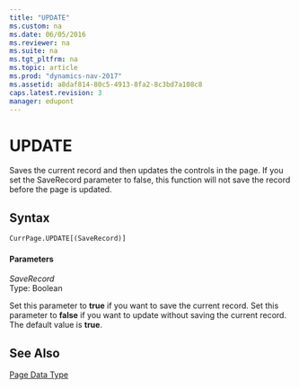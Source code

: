 ```yaml
---
title: "UPDATE"
ms.custom: na
ms.date: 06/05/2016
ms.reviewer: na
ms.suite: na
ms.tgt_pltfrm: na
ms.topic: article
ms.prod: "dynamics-nav-2017"
ms.assetid: a8daf814-80c5-4913-8fa2-8c3bd7a108c8
caps.latest.revision: 3
manager: edupont
---
```

# UPDATE
Saves the current record and then updates the controls in the page. If you set the SaveRecord parameter to false, this function will not save the record before the page is updated.  
  
## Syntax  
  
```vb  
CurrPage.UPDATE[(SaveRecord)]  
```  
  
#### Parameters  
 *SaveRecord*  
 Type: Boolean  
  
 Set this parameter to **true** if you want to save the current record. Set this parameter to **false** if you want to update without saving the current record. The default value is **true**.  
  
## See Also  
 [Page Data Type](Page-Data-Type.md)